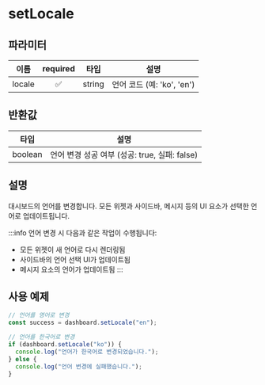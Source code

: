 # setLocale

## 파라미터

| 이름 | required | 타입 | 설명 |
| ---- |:--:| ------ | ------------------------- |
| locale | ✅ | string | 언어 코드 (예: 'ko', 'en') |

## 반환값

| 타입 | 설명 |
| ------ | ------------------------- |
| boolean | 언어 변경 성공 여부 (성공: true, 실패: false) |

## 설명
대시보드의 언어를 변경합니다. 모든 위젯과 사이드바, 메시지 등의 UI 요소가 선택한 언어로 업데이트됩니다.

:::info
언어 변경 시 다음과 같은 작업이 수행됩니다:
- 모든 위젯이 새 언어로 다시 렌더링됨
- 사이드바의 언어 선택 UI가 업데이트됨
- 메시지 요소의 언어가 업데이트됨
:::

## 사용 예제

```javascript
// 언어를 영어로 변경
const success = dashboard.setLocale("en");

// 언어를 한국어로 변경
if (dashboard.setLocale("ko")) {
  console.log("언어가 한국어로 변경되었습니다.");
} else {
  console.log("언어 변경에 실패했습니다.");
}
```
